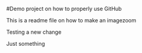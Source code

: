 #Demo project on how to properly use GitHub

This is a readme file on how to make an imagezoom

Testing a new change

Just something 